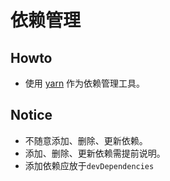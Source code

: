 # 依赖管理

## Howto
- 使用 [yarn](https://github.com/yarnpkg/yarn) 作为依赖管理工具。

## Notice
- 不随意添加、删除、更新依赖。
- 添加、删除、更新依赖需提前说明。
- 添加依赖应放于`devDependencies`